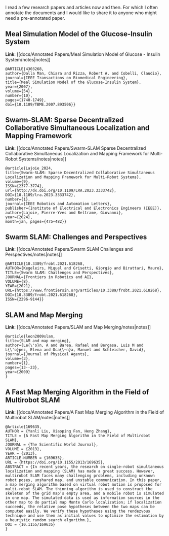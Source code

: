 I read a few research papers and articles now and then. For which I often annotate the documents and I would like to share it to anyone who might need a pre-annotated paper.

## Meal Simulation Model of the Glucose-Insulin System
**Link**: [[docs/Annotated Papers/Meal Simulation Model of Glucose - Insulin System/notes|notes]]
```
@ARTICLE{4303268,
author={Dalla Man, Chiara and Rizza, Robert A. and Cobelli, Claudio},
journal={IEEE Transactions on Biomedical Engineering},
title={Meal Simulation Model of the Glucose-Insulin System},
year={2007},
volume={54},
number={10},
pages={1740-1749},
doi={10.1109/TBME.2007.893506}}
```

## Swarm-SLAM: Sparse Decentralized Collaborative Simultaneous Localization and Mapping Framework
**Link**: [[docs/Annotated Papers/Swarm-SLAM Sparse Decentralized Collaborative Simultaneous Localization and Mapping Framework for Multi-Robot Systems/notes|notes]]
```
@article{Lajoie_2024,
title={Swarm-SLAM: Sparse Decentralized Collaborative Simultaneous Localization and Mapping Framework for Multi-Robot Systems},
volume={9},
ISSN={2377-3774},
url={http://dx.doi.org/10.1109/LRA.2023.3333742},
DOI={10.1109/lra.2023.3333742},
number={1},
journal={IEEE Robotics and Automation Letters},
publisher={Institute of Electrical and Electronics Engineers (IEEE)},
author={Lajoie, Pierre-Yves and Beltrame, Giovanni},
year={2024},
month=jan, pages={475–482}}
```

## Swarm SLAM: Challenges and Perspectives
**Link**: [[docs/Annotated Papers/Swarm SLAM Challenges and Perspectives/notes|notes]]
```
@ARTICLE{10.3389/frobt.2021.618268,
AUTHOR={Kegeleirs, Miquel and Grisetti, Giorgio and Birattari, Mauro},
TITLE={Swarm SLAM: Challenges and Perspectives},
JOURNAL={Frontiers in Robotics and AI},
VOLUME={8},
YEAR={2021},
URL={https://www.frontiersin.org/articles/10.3389/frobt.2021.618268},
DOI={10.3389/frobt.2021.618268},
ISSN={2296-9144}}
```

## SLAM and Map Merging
**Link**: [[docs/Annotated Papers/SLAM and Map Merging/notes|notes]]
```
@article{leon2009slam,
title={SLAM and map merging},
author={Le{\'o}n, A and Barea, Rafael and Bergasa, Luis M and L{\'o}pez, Elena and Oca{\~n}a, Manuel and Schleicher, David},
journal={Journal of Physical Agents},
volume={3},
number={1},
pages={13--23},
year={2009}
}
```

## A Fast Map Merging Algorithm in the Field of Multirobot SLAM
**Link**: [[docs/Annotated Papers/A Fast Map Merging Algorithm in the Field of Multirobot SLAM/notes|notes]]
```
@Article{169635,
AUTHOR = {Yanli Liu, Xiaoping Fan, Heng Zhang},
TITLE = {A Fast Map Merging Algorithm in the Field of Multirobot SLAM},
JOURNAL = {The Scientific World Journal},
VOLUME = {2013},
YEAR = {2013},
ARTICLE-NUMBER = {169635},
URL = {https://doi.org/10.1155/2013/169635},
ABSTRACT = {In recent years, the research on single-robot simultaneous localization and mapping (SLAM) has made a great success. However, multirobot SLAM faces many challenging problems, including unknown robot poses, unshared map, and unstable communication. In this paper, a map merging algorithm based on virtual robot motion is proposed for multi-robot SLAM. The thinning algorithm is used to construct the skeleton of the grid map’s empty area, and a mobile robot is simulated in one map. The simulated data is used as information sources in the other map to do partial map Monte Carlo localization; if localization succeeds, the relative pose hypotheses between the two maps can be computed easily. We verify these hypotheses using the rendezvous technique and use them as initial values to optimize the estimation by a heuristic random search algorithm.},
DOI = {10.1155/169635}
}
```
